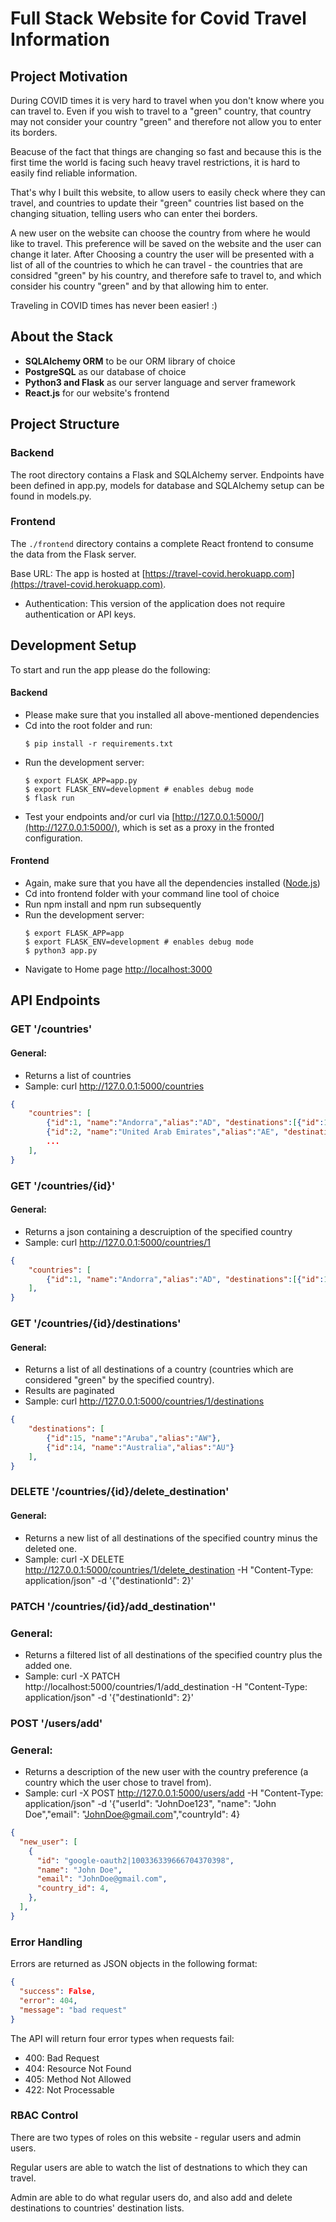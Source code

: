 # Full Stack Website for Covid Travel Information 

## Project Motivation

During COVID times it is very hard to travel when you don't know where you can travel to. Even if you wish to travel to a "green" country, that country may not consider your country "green" and therefore not allow you to enter its borders. 

Beacuse of the fact that things are changing so fast and because this is the first time the world is facing such heavy travel restrictions, it is hard to easily find reliable information.

That's why I built this website, to allow users to easily check where they can travel, and countries to update their "green" countries list based on the changing situation, telling users who can enter thei borders.

A new user on the website can choose the country from where he would like to travel. This preference will be saved on the website and the user can change it later. After Choosing a country the user will be presented with a list of all of the countries to which he can travel - the countries that are considred "green" by his country, and therefore safe to travel to, and which consider his country "green" and by that allowing him to enter.

Traveling in COVID times has never been easier! :)


## About the Stack

* **SQLAlchemy ORM** to be our ORM library of choice
* **PostgreSQL** as our database of choice
* **Python3 and Flask** as our server language and server framework
* **React.js** for our website's frontend


## Project Structure

### Backend

The root directory contains a Flask and SQLAlchemy server. Endpoints have been defined in app.py, models for database and SQLAlchemy setup can be found in models.py. 

### Frontend
The `./frontend` directory contains a complete React frontend to consume the data from the Flask server.

Base URL: The app is hosted at [https://travel-covid.herokuapp.com](https://travel-covid.herokuapp.com).
* Authentication: This version of the application does not require authentication or API keys.

## Development Setup
To start and run the app please do the following:


#### Backend

- Please make sure that you installed all above-mentioned dependencies
- Cd into the root folder and run:
  ```
  $ pip install -r requirements.txt
  ```
- Run the development server:
  ```
  $ export FLASK_APP=app.py
  $ export FLASK_ENV=development # enables debug mode
  $ flask run
  ```
- Test your endpoints and/or curl via [http://127.0.0.1:5000/](http://127.0.0.1:5000/), which is set as a proxy in the fronted configuration.


#### Frontend

- Again, make sure that you have all the dependencies installed ([Node.js](https://nodejs.org/en/download/))
- Cd into frontend folder with your command line tool of choice
- Run npm install and npm run subsequently
- Run the development server:
  ```
  $ export FLASK_APP=app
  $ export FLASK_ENV=development # enables debug mode
  $ python3 app.py
  ```
- Navigate to Home page [http://localhost:3000](http://localhost:3000)


## API Endpoints

### GET '/countries'
#### General:
- Returns a list of countries
- Sample: curl http://127.0.0.1:5000/countries

```json
{
    "countries": [
        {"id":1, "name":"Andorra","alias":"AD", "destinations":[{"id":15, "name":"Aruba","alias":"AW"}, {"id":14, "name":"Australia","alias":"AU"}]},
        {"id":2, "name":"United Arab Emirates","alias":"AE", "destinations":[]},
        ...
    ],
}
```

### GET '/countries/{id}'
#### General:
- Returns a json containing a descruiption of the specified country
- Sample: curl http://127.0.0.1:5000/countries/1

```json
{
    "countries": [
        {"id":1, "name":"Andorra","alias":"AD", "destinations":[{"id":15, "name":"Aruba","alias":"AW"}, {"id":14, "name":"Australia","alias":"AU"}]},
    ],
}
```

### GET '/countries/{id}/destinations'
#### General:
- Returns a list of all destinations of a country (countries which are considered "green" by the specified country).
- Results are paginated
- Sample: curl http://127.0.0.1:5000/countries/1/destinations
```json
{
    "destinations": [
        {"id":15, "name":"Aruba","alias":"AW"},
        {"id":14, "name":"Australia","alias":"AU"}
    ],
}
```
### DELETE '/countries/{id}/delete_destination'
#### General:
- Returns a new list of all destinations of the specified country minus the deleted one.
- Sample: curl -X DELETE http://127.0.0.1:5000/countries/1/delete_destination -H "Content-Type: application/json" -d '{"destinationId": 2}'

### PATCH '/countries/{id}/add_destination''
### General:
- Returns a filtered list of all destinations of the specified country plus the added one.
- Sample: curl -X PATCH http://localhost:5000/countries/1/add_destination -H "Content-Type: application/json" -d '{"destinationId": 2}'

### POST '/users/add'
### General:
- Returns a description of the new user with the country preference (a country which the user chose to travel from).
- Sample: curl -X POST http://127.0.0.1:5000/users/add -H "Content-Type: application/json" -d '{"userId": "JohnDoe123", "name": "John Doe","email":     "JohnDoe@gmail.com","countryId": 4}
```json
{
  "new_user": [
    {
      "id": "google-oauth2|100336339666704370398",
      "name": "John Doe",
      "email": "JohnDoe@gmail.com",
      "country_id": 4,
    },
  ],
}
```


### Error Handling
Errors are returned as JSON objects in the following format:

```json
{
  "success": False,
  "error": 404,
  "message": "bad request"
}
```

The API will return four error types when requests fail:

* 400: Bad Request
* 404: Resource Not Found
* 405: Method Not Allowed
* 422: Not Processable

### RBAC Control

There are two types of roles on this website - regular users and admin users.

Regular users are able to watch the list of destnations to which they can travel.

Admin are able to do what regular users do, and also add and delete destinations to countries' destination lists.
